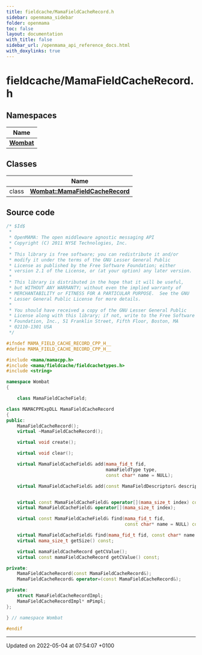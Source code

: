 ```yaml
---
title: fieldcache/MamaFieldCacheRecord.h
sidebar: openmama_sidebar
folder: openmama
toc: false
layout: documentation
with_title: false
sidebar_url: /openmama_api_reference_docs.html
with_doxylinks: true
---
```


# fieldcache/MamaFieldCacheRecord.h



## Namespaces

| Name           |
| -------------- |
| **[Wombat](namespaceWombat.html)**  |

## Classes

|                | Name           |
| -------------- | -------------- |
| class | **[Wombat::MamaFieldCacheRecord](classWombat_1_1MamaFieldCacheRecord.html)**  |




## Source code

```cpp
/* $Id$
 *
 * OpenMAMA: The open middleware agnostic messaging API
 * Copyright (C) 2011 NYSE Technologies, Inc.
 *
 * This library is free software; you can redistribute it and/or
 * modify it under the terms of the GNU Lesser General Public
 * License as published by the Free Software Foundation; either
 * version 2.1 of the License, or (at your option) any later version.
 *
 * This library is distributed in the hope that it will be useful,
 * but WITHOUT ANY WARRANTY; without even the implied warranty of
 * MERCHANTABILITY or FITNESS FOR A PARTICULAR PURPOSE.  See the GNU
 * Lesser General Public License for more details.
 *
 * You should have received a copy of the GNU Lesser General Public
 * License along with this library; if not, write to the Free Software
 * Foundation, Inc., 51 Franklin Street, Fifth Floor, Boston, MA
 * 02110-1301 USA
 */

#ifndef MAMA_FIELD_CACHE_RECORD_CPP_H__
#define MAMA_FIELD_CACHE_RECORD_CPP_H__

#include <mama/mamacpp.h>
#include <mama/fieldcache/fieldcachetypes.h>
#include <string>

namespace Wombat
{

    class MamaFieldCacheField;

class MAMACPPExpDLL MamaFieldCacheRecord
{
public:
    MamaFieldCacheRecord();
    virtual ~MamaFieldCacheRecord();

    virtual void create();

    virtual void clear();

    virtual MamaFieldCacheField& add(mama_fid_t fid,
                                     mamaFieldType type,
                                     const char* name = NULL);

    virtual MamaFieldCacheField& add(const MamaFieldDescriptor& descriptor);


    virtual const MamaFieldCacheField& operator[](mama_size_t index) const;
    virtual MamaFieldCacheField& operator[](mama_size_t index);

    virtual const MamaFieldCacheField& find(mama_fid_t fid,
                                            const char* name = NULL) const;

    virtual MamaFieldCacheField& find(mama_fid_t fid, const char* name = NULL);
    virtual mama_size_t getSize() const;

    virtual mamaFieldCacheRecord getCValue();
    virtual const mamaFieldCacheRecord getCValue() const;

private:
    MamaFieldCacheRecord(const MamaFieldCacheRecord&);
    MamaFieldCacheRecord& operator=(const MamaFieldCacheRecord&);

private:
    struct MamaFieldCacheRecordImpl;
    MamaFieldCacheRecordImpl* mPimpl;
};

} // namespace Wombat

#endif
```


-------------------------------

Updated on 2022-05-04 at 07:54:07 +0100
